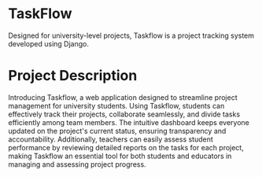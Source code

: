 
# TaskFlow

Designed for university-level projects, Taskflow is a project tracking system developed using Django.

# Project Description
Introducing Taskflow, a web application designed to streamline project management for university students. Using Taskflow, students can effectively track their projects, collaborate seamlessly, and divide tasks efficiently among team members. The intuitive dashboard keeps everyone updated on the project's current status, ensuring transparency and accountability. Additionally, teachers can easily assess student performance by reviewing detailed reports on the tasks for each project, making Taskflow an essential tool for both students and educators in managing and assessing project progress.